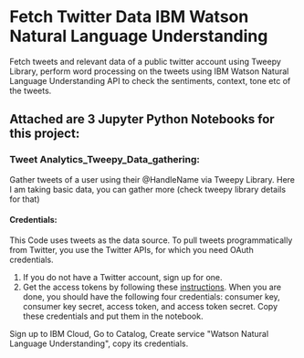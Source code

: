 # Fetch Twitter Data IBM Watson Natural Language Understanding
Fetch tweets and relevant data of a public twitter account using Tweepy Library, perform word processing on the tweets using IBM Watson Natural Language Understanding API to check the sentiments, context, tone etc of the tweets.

## Attached are 3 Jupyter Python Notebooks for this project:
### Tweet Analytics_Tweepy_Data_gathering:
Gather tweets of a user using their @HandleName via Tweepy Library. Here I am taking basic data, you can gather more (check tweepy library details for that)

#### Credentials:
This Code uses tweets as the data source. To pull tweets programmatically from Twitter, you use the Twitter APIs, for which you need OAuth credentials.
1. If you do not have a Twitter account, sign up for one.
2. Get the access tokens by following these [instructions](https://developer.twitter.com/en/docs/basics/authentication/guides/access-tokens). When you are done, you should have the following four credentials: consumer key, consumer key secret, access token, and access token secret. Copy these credentials and put them in the notebook.

Sign up to IBM Cloud, Go to Catalog, Create service "Watson Natural Language Understanding", copy its credentials.
